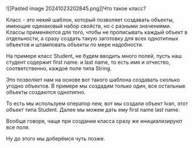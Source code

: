 ![[Pasted image 20241023202845.png]]Что такое класс?

Класс - это некий шаблон, который позволяет создавать объекты, имеющие одинаковый набор свойств, но с разными значениями.
Классы применяются для того, чтобы не прописывать каждый объект в отдельности, а сразу создать такую заготовку для всех однотипных объектов и штамповать объекты по мере надобности. 

На примере класс Student, не будем вводить много полей, пусть наш студент содержит first name.
и last name, то есть имя и отчество, соответственно, каждое поле типа String.

Это позволяет нам на основе вот такого шаблона создавать сколько угодно объектов. В примере мы создадим только один, все остальные объекты создаются однотипно.

То есть мы используем оператор new, вот мы создали объект Ivan, этот объект типа Student. Далее мы можем дать ему first name last name.

Вообще говоря, чаще при создании класса сразу же инициализируют все поля.

Ну до этого мы доберёмся чуть позже.

